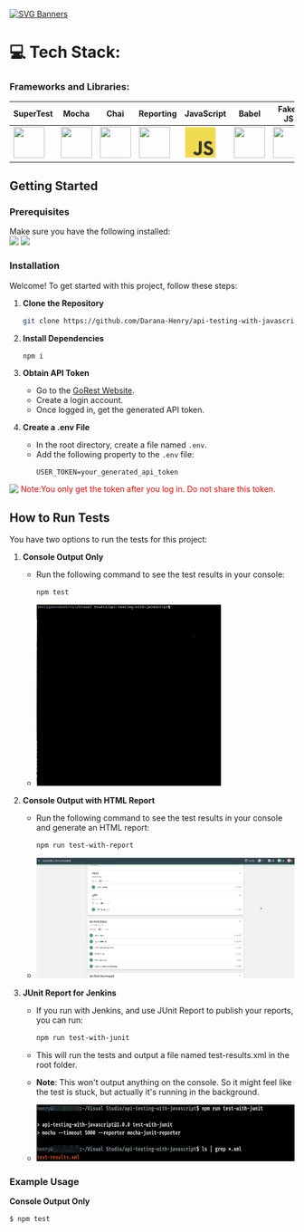 [![SVG Banners](https://svg-banners.vercel.app/api?type=glitch&text1=API%20Testing%20w%20JS&width=1000&height=200)](https://github.com/Darana-Henry)

# 💻 Tech Stack:

### Frameworks and Libraries:

| SuperTest                                                                                     | Mocha                                                                                        | Chai                                                                                         | Reporting                                                                                                                         | JavaScript                                                                                                                    | Babel                                                                                         | Faker JS                                                                                       | DotEnv                                                                                                   |
| --------------------------------------------------------------------------------------------- | -------------------------------------------------------------------------------------------- | -------------------------------------------------------------------------------------------- | --------------------------------------------------------------------------------------------------------------------------------- | ----------------------------------------------------------------------------------------------------------------------------- | --------------------------------------------------------------------------------------------- | ---------------------------------------------------------------------------------------------- | -------------------------------------------------------------------------------------------------------- |
| <img src="https://avatars.githubusercontent.com/u/30959108?s=48&v=4" width="55" height="55"/> | <img src="https://avatars.githubusercontent.com/u/8770005?s=48&v=4" width="55" height="55"/> | <img src="https://avatars.githubusercontent.com/u/1515293?s=48&v=4" width="55" height="55"/> | <img src="https://encrypted-tbn0.gstatic.com/images?q=tbn:ANd9GcTRFPrub8_Y-yTn2XDNnEzFDQgnc78ygJITsQ&s"  width="55" height="55"/> | <img src="https://github.com/devicons/devicon/blob/master/icons/javascript/javascript-original.svg"  width="55" height="55"/> | <img src="https://avatars.githubusercontent.com/u/9637642?s=48&v=4"  width="55" height="55"/> | <img src="https://avatars.githubusercontent.com/u/97165289?s=48&v=4"  width="55" height="55"/> | <img src="https://raw.githubusercontent.com/motdotla/dotenv/master/dotenv.svg"  width="55" height="55"/> |

## Getting Started

### Prerequisites

Make sure you have the following installed:<br>
![](https://img.shields.io/badge/Node.js-43853D?style=for-the-badge&logo=node.js&logoColor=white)
![](https://img.shields.io/badge/npm-CB3837?style=for-the-badge&logo=npm&logoColor=white)

### Installation

Welcome! To get started with this project, follow these steps:

1. **Clone the Repository**
   ```sh
   git clone https://github.com/Darana-Henry/api-testing-with-javascript.git   

2. **Install Dependencies**
   ```sh
   npm i
   ```

3. **Obtain API Token**
   - Go to the [GoRest Website](https://gorest.co.in/).
   - Create a login account.
   - Once logged in, get the generated API token.

4. **Create a .env File**
   - In the root directory, create a file named `.env`.
   - Add the following property to the `.env` file:
     ```dotenv
     USER_TOKEN=your_generated_api_token
     ```

<img src="https://user-images.githubusercontent.com/74038190/212284087-bbe7e430-757e-4901-90bf-4cd2ce3e1852.gif" align="left" width="20"/> <span style="color: red;"> Note:You only get the token after you log in. Do not share this token.</span>

## How to Run Tests

You have two options to run the tests for this project:

1. **Console Output Only**
   - Run the following command to see the test results in your console:
     ```sh
     npm test
     ```
   - ![Console Output](./images/mocha%20npm%20test.gif)

2. **Console Output with HTML Report**
   - Run the following command to see the test results in your console and generate an HTML report:
     ```sh
     npm run test-with-report
     ```
   - ![HTML Report](./images/mocha-awesome%20reporter.gif)

3. **JUnit Report for Jenkins**
   - If you run with Jenkins, and use JUnit Report to publish your reports, you can run:
     ```sh
     npm run test-with-junit
     ```
   - This will run the tests and output a file named test-results.xml in the root folder.
   - **Note**: This won't output anything on the console. So it might feel like the test is stuck, but actually it's running in the background.

   - <img src="./images/mocha-junit-report.png" alt="HTML Report" height="100" width="500">

### Example Usage

**Console Output Only**
```sh
$ npm test
